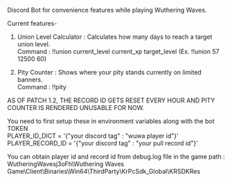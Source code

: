 Discord Bot for convenience features while playing Wuthering Waves.

Current features- <br />
1. Union Level Calculator : Calculates how many days to reach a target union level. <br />
    Command : !!union current_level current_xp target_level (Ex. !!union 57 12500 60)<br />

2. Pity Counter : Shows where your pity stands currently on limited banners.<br />
    Command : !!pity<br />

AS OF PATCH 1.2, THE RECORD ID GETS RESET EVERY HOUR AND PITY COUNTER IS RENDERED UNUSABLE FOR NOW.

You need to first setup these in environment variables along with the bot TOKEN<br />
PLAYER_ID_DICT = '{"your discord tag" : "wuwa player id"}'<br />
PLAYER_RECORD_ID = '{"your discord tag" : "your pull record id"}'<br />

You can obtain player id and record id from debug.log file in the game path : WutheringWavesj3oFh\Wuthering Waves Game\Client\Binaries\Win64\ThirdParty\KrPcSdk_Global\KRSDKRes
